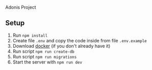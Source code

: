 Adonis Project

## Setup

1. Run `npm install`
2. Create file `.env` and copy the code inside from file `.env.example`
3. Download [docker](https://www.docker.com/) (if you don't already have it)
4. Run script `npm run create-db`
5. Run script `npm run migrations`
6. Start the server with `npm run dev`
